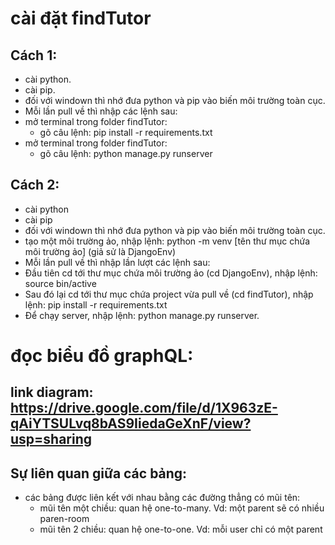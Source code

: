 # cài đặt findTutor

## Cách 1:

- cài python.
- cài pip.
- đối với windown thì nhớ đưa python và pip vào biến môi trường toàn cục.
- Mỗi lần pull về thì nhập các lệnh sau:
- mở terminal trong folder findTutor:
  - gõ câu lệnh: pip install -r requirements.txt
- mở terminal trong folder findTutor: 
  - gõ câu lệnh: python manage.py runserver

## Cách 2:
- cài python
- cài pip 
- đối với windown thì nhớ đưa python và pip vào biến môi trường toàn cục.
- tạo một môi trường ảo, nhập lệnh: python -m venv [tên thư mục chứa môi trường ảo] (giả sử là DjangoEnv)
- Mỗi lần pull về thì nhập lần lượt các lệnh sau: 
- Đầu tiên cd tới thư mục chứa môi trường ảo (cd DjangoEnv), nhập lệnh: source bin/active
- Sau đó lại cd tới thư mục chứa project vừa pull về (cd findTutor), nhập lệnh: pip install -r requirements.txt
- Để chạy server, nhập lệnh: python manage.py runserver.

# đọc biểu đồ graphQL:

## link diagram: https://drive.google.com/file/d/1X963zE-qAiYTSULvq8bAS9IiedaGeXnF/view?usp=sharing

## Sự liên quan giữa các bảng:
- các bảng được liên kết với nhau bằng các đường thẳng có mũi tên:
  - mũi tên một chiều: quan hệ one-to-many. Vd: một parent sẽ có nhiều paren-room
  - mũi tên 2 chiều: quan hệ one-to-one. Vd: mỗi user chỉ có một parent


